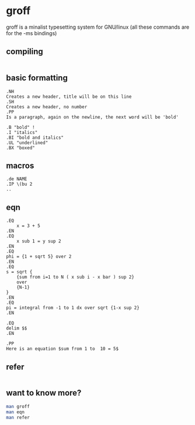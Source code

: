 # groff
groff is a minalist typesetting system for GNU/linux (all these commands are for the -ms bindings)

## compiling 
```groff
```

## basic formatting 
```groff
.NH 
Creates a new header, title will be on this line 
.SH 
Creates a new header, no number
.PP
Is a paragraph, again on the newline, the next word will be 'bold'

.B "bold" !
.I "italics"
.BI "bold and italics"
.UL "underlined"
.BX "boxed"
```

## macros
```groff
.de NAME
.IP \(bu 2
..

```

## eqn 
```groff
.EQ
    x = 3 + 5
.EN
.EQ
    x sub 1 = y sup 2
.EN
.EQ
phi = {1 + sqrt 5} over 2
.EN
.EQ
s = sqrt {
    {sum from i=1 to N ( x sub i - x bar ) sup 2}
    over 
    {N-1}
}
.EN
.EQ
pi = integral from -1 to 1 dx over sqrt {1-x sup 2}
.EN

.EQ
delim $$
.EN

.PP
Here is an equation $sum from 1 to  10 = 5$
```

## refer 
```groff
```

## want to know more?
```bash
man groff
man eqn
man refer
```
